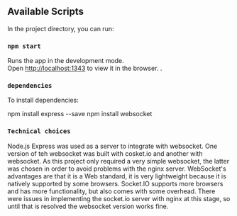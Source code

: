 ## Available Scripts

In the project directory, you can run:

### `npm start`

Runs the app in the development mode.<br />
Open [http://localhost:1343](http://localhost:1343) to view it in the browser.
.

### `dependencies`
    
To install dependencies:

npm install express --save
npm install websocket

### `Technical choices`
Node.js Express was used as a server to integrate with websocket.
One version of teh websocket was built with cosket.io and another with websocket. As this project only required a very simple websocket, the latter was
chosen in order to avoid problems with the nginx server. WebSocket's advantages are that it is a Web standard, it is very 
lightweight because it is natively supported by some browsers. 
Socket.IO supports more browsers and has more functionality, but also comes with some overhead. 
There were issues in implementing the socket.io server with nginx at this
stage, so until that is resolved the websocket version works fine.

